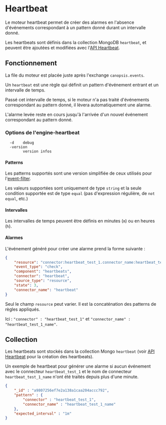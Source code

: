 # Heartbeat

Le moteur heartbeat permet de créer des alarmes en l'absence d'événements correspondant à un pattern donné durant un intervalle donné.

Les heartbeats sont définis dans la collection MongoDB `heartbeat`, et peuvent être ajoutées et modifiées avec l'[API Heartbeat](../../heartbeat/api_v2_heartbeat.md).

## Fonctionnement

La file du moteur est placée juste après l'exchange `canopsis.events`.

Un `heartbeat` est une règle qui définit un pattern d'événement entrant et un intervalle de temps.

Passé cet intervalle de temps, si le moteur n'a pas traité d'événements correspondant au pattern donné, il lèvera automatiquement une alarme.

L'alarme levée reste en cours jusqu'à l'arrivée d'un nouvel événement correspondant au pattern donné.

### Options de l'engine-heartbeat

```
  -d    debug
  -version
        version infos
```

#### Patterns

Les patterns supportés sont une version simplifiée de ceux utilisés pour l'[event-filter](../../event-filter/index.md).

Les valeurs supportées sont uniquement de type `string` et la seule condition supportée est de type `equal` (pas d'expression régulière, de `not equal`, etc.)

#### Intervalles

Les intervalles de temps peuvent être définis en minutes (`m`) ou en heures (`h`).

#### Alarmes

L'événement généré pour créer une alarme prend la forme suivante :

```json
{
	"resource": "connector:heartbeat_test_1.connector_name:heartbeat_test_1_name",
	"event_type": "check",
	"component": "heartbeats",
	"connector": "heartbeat",
	"source_type": "resource",
	"state": 3,
	"connector_name": "heartbeat"
}
```

Seul le champ `resource` peut varier. Il est la concaténation des patterns de règles appliqués.

Ici : `"connector" : "heartbeat_test_1"` et `"connector_name" : "heartbeat_test_1_name"`.

## Collection

Les heartbeats sont stockés dans la collection Mongo `heartbeat` (voir [API Heartbeat](../../guide-developpement/action/api_v2_heartbeat.md) pour la création des heartbeats).

Un exemple de heartbeat pour générer une alarme si aucun événement avec le connecteur `heartbeat_test_1` et le nom de connecteur `heartbeat_test_1_name` n'ont été traités depuis plus d'une minute.

```json
{
    "_id" : "a9807256ef7e2a138a1caa204accc792",
    "pattern" : {
        "connector" : "heartbeat_test_1",
        "connector_name" : "heartbeat_test_1_name"
    },
    "expected_interval" : "1m"
}
```
